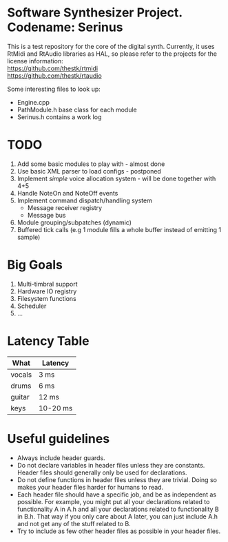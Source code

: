 Software Synthesizer Project. Codename: Serinus
===================

This is a test repository for the core of the digital synth.
Currently, it uses RtMidi and RtAudio libraries as HAL, so please refer to the projects for the license information:<br>
https://github.com/thestk/rtmidi <br>
https://github.com/thestk/rtaudio <br>

Some interesting files to look up: <br>
* Engine.cpp
* PathModule.h base class for each module
* Serinus.h contains a work log

TODO
===================
1. Add some basic modules to play with - almost done
2. Use basic XML parser to load configs - postponed
3. Implement _simple_ voice allocation system - will be done together with 4+5
4. Handle NoteOn and NoteOff events
5. Implement command dispatch/handling system
	* Message receiver registry 
	* Message bus
6. Module grouping/subpatches (dynamic) 
7. Buffered tick calls (e.g 1 module fills a whole buffer instead of emitting 1 sample)


Big Goals
===================

1. Multi-timbral support
2. Hardware IO registry
3. Filesystem functions
4. Scheduler
5. ...

Latency Table
===================
| What | Latency |
|---------|-------|
| vocals | 3 ms |
| drums | 6 ms  |
| guitar  | 12 ms  |
| keys  | 10-20 ms  |

Useful guidelines
===================
* Always include header guards.
* Do not declare variables in header files unless they are constants. Header files should generally only be used for declarations.
* Do not define functions in header files unless they are trivial. Doing so makes your header files harder for humans to read.
* Each header file should have a specific job, and be as independent as possible. For example, you might put all your declarations related to functionality A in A.h and all your declarations related to functionality B in B.h. That way if you only care about A later, you can just include A.h and not get any of the stuff related to B.
* Try to include as few other header files as possible in your header files.
